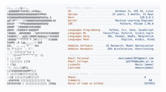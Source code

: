 <picture>
  <source srcset="https://raw.githubusercontent.com/mmazinjameel/mmazinjameel/main/dark_mode.svg?v=1740053866" media="(prefers-color-scheme: dark)">
  <img src="https://raw.githubusercontent.com/mmazinjameel/mmazinjameel/main/light_mode.svg?v=1740053866">
</picture>
